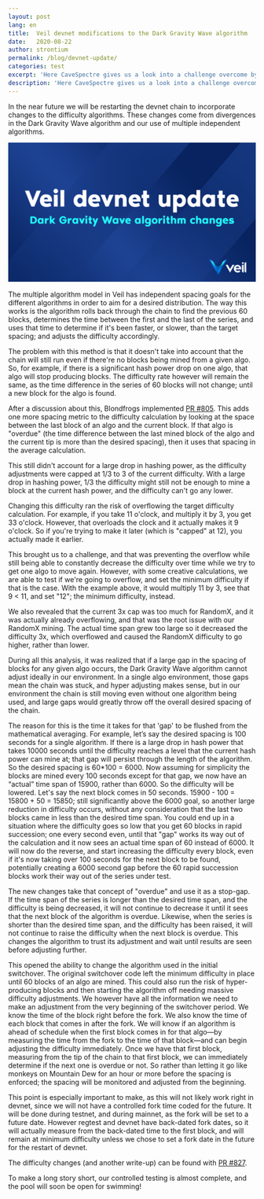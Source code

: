 ```yaml
---
layout: post
lang: en
title:  Veil devnet modifications to the Dark Gravity Wave algorithm
date:   2020-08-22
author: strontium
permalink: /blog/devnet-update/
categories: test
excerpt: 'Here CaveSpectre gives us a look into a challenge overcome by Veil developers involving RandomX and the Dark Gravity Wave algorithm.'
description: 'Here CaveSpectre gives us a look into a challenge overcome by Veil developers involving RandomX and the Dark Gravity Wave algorithm.'
---
```


In the near future we will be restarting the devnet chain to incorporate changes to the difficulty algorithms. These changes come from divergences in the Dark Gravity Wave algorithm and our use of multiple independent algorithms.

![](/uploads/blog/2020-08-22-devnet.png)

The multiple algorithm model in Veil has independent spacing goals for the different algorithms in order to aim for a desired distribution. The way this works is the algorithm rolls back through the chain to find the previous 60 blocks, determines the time between the first and the last of the series, and uses that time to determine if it's been faster, or slower, than the target spacing; and adjusts the difficulty accordingly.

The problem with this method is that it doesn't take into account that the chain will still run even if there're no blocks being mined from a given algo. So, for example, if there is a significant hash power drop on one algo, that algo will stop producing blocks. The difficulty rate however will remain the same, as the time difference in the series of 60 blocks will not change; until a new block for the algo is found.

After a discussion about this, Blondfrogs implemented [PR #805](https://github.com/Veil-Project/veil/pull/805). This adds one more spacing metric to the difficulty calculation by looking at the space between the last block of an algo and the current block. If that algo is "overdue" (the time difference between the last mined block of the algo and the current tip is more than the desired spacing), then it uses that spacing in the average calculation.

This still didn't account for a large drop in hashing power, as the difficulty adjustments were capped at 1/3 to 3 of the current difficulty. With a large drop in hashing power, 1/3 the difficulty might still not be enough to mine a block at the current hash power, and the difficulty can't go any lower.

Changing this difficulty ran the risk of overflowing the target difficulty calculation. For example, if you take 11 o'clock, and multiply it by 3, you get 33 o'clock. However, that overloads the clock and it actually makes it 9 o'clock. So if you're trying to make it later (which is "capped" at 12), you actually made it earlier.

This brought us to a challenge, and that was preventing the overflow while still being able to constantly decrease the difficulty over time while we try to get one algo to move again. However, with some creative calculations, we are able to test if we're going to overflow, and set the minimum difficulty if that is the case. With the example above, it would multiply 11 by 3, see that 9 < 11, and set "12"; the minimum difficulty, instead.

We also revealed that the current 3x cap was too much for RandomX, and it was actually already overflowing, and that was the root issue with our RandomX mining. The actual time span grew too large so it decreased the difficulty 3x, which overflowed and caused the RandomX difficulty to go higher, rather than lower.

During all this analysis, it was realized that if a large gap in the spacing of blocks for any given algo occurs, the Dark Gravity Wave algorithm cannot adjust ideally in our environment.  In a single algo environment, those gaps mean the chain was stuck, and hyper adjusting makes sense, but in our environment the chain is still moving even without one algorithm being used, and large gaps would greatly throw off the overall desired spacing of the chain.

The reason for this is the time it takes for that 'gap' to be flushed from the mathematical averaging. For example, let’s say the desired spacing is 100 seconds for a single algorithm. If there is a large drop in hash power that takes 10000 seconds until the difficulty reaches a level that the current hash power can mine at; that gap will persist through the length of the algorithm. So the desired spacing is 60*100 = 6000. Now assuming for simplicity the blocks are mined every 100 seconds except for that gap, we now have an “actual” time span of 15900, rather than 6000. So the difficulty will be lowered. Let's say the next block comes in 50 seconds. 15900 - 100 = 15800 + 50 = 15850; still significantly above the 6000 goal, so another large reduction in difficulty occurs, without any consideration that the last two blocks came in less than the desired time span. You could end up in a situation where the difficulty goes so low that you get 60 blocks in rapid succession; one every second even, until that "gap" works its way out of the calculation and it now sees an actual time span of 60 instead of 6000. It will now do the reverse, and start increasing the difficulty every block, even if it's now taking over 100 seconds for the next block to be found, potentially creating a 6000 second gap before the 60 rapid succession blocks work their way out of the series under test.

The new changes take that concept of "overdue" and use it as a stop-gap. If the time span of the series is longer than the desired time span, and the difficulty is being decreased, it will not continue to decrease it until it sees that the next block of the algorithm is overdue. Likewise, when the series is shorter than the desired time span, and the difficulty has been raised, it will not continue to raise the difficulty when the next block is overdue. This changes the algorithm to trust its adjustment and wait until results are seen before adjusting further.

This opened the ability to change the algorithm used in the initial switchover. The original switchover code left the minimum difficulty in place until 60 blocks of an algo are mined. This could also run the risk of hyper-producing blocks and then starting the algorithm off needing massive difficulty adjustments. We however have all the information we need to make an adjustment from the very beginning of the switchover period. We know the time of the block right before the fork. We also know the time of each block that comes in after the fork. We will know if an algorithm is ahead of schedule when the first block comes in for that algo—by measuring the time from the fork to the time of that block—and can begin adjusting the difficulty immediately. Once we have that first block, measuring from the tip of the chain to that first block, we can immediately determine if the next one is overdue or not. So rather than letting it go like monkeys on Mountain Dew for an hour or more before the spacing is enforced; the spacing will be monitored and adjusted from the beginning.

This point is especially important to make, as this will not likely work right in devnet, since we will not have a controlled fork time coded for the future. It will be done during testnet, and during mainnet, as the fork will be set to a future date. However regtest and devnet have back-dated fork dates, so it will actually measure from the back-dated time to the first block, and will remain at minimum difficulty unless we chose to set a fork date in the future for the restart of devnet.

The difficulty changes (and another write-up) can be found with [PR #827](https://github.com/Veil-Project/veil/pull/827).

To make a long story short, our controlled testing is almost complete, and the pool will soon be open for swimming!